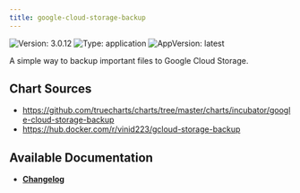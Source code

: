 ```yaml
---
title: google-cloud-storage-backup
---
```


![Version: 3.0.12](https://img.shields.io/badge/Version-3.0.12-informational?style=flat-square) ![Type: application](https://img.shields.io/badge/Type-application-informational?style=flat-square) ![AppVersion: latest](https://img.shields.io/badge/AppVersion-latest-informational?style=flat-square)

A simple way to backup important files to Google Cloud Storage.


## Chart Sources

- https://github.com/truecharts/charts/tree/master/charts/incubator/google-cloud-storage-backup
- https://hub.docker.com/r/vinid223/gcloud-storage-backup

## Available Documentation

- [**Changelog**](./CHANGELOG.md)
